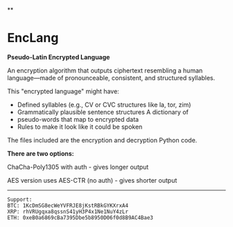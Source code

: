 
**

# EncLang

**Pseudo-Latin Encrypted Language**

An encryption algorithm that outputs ciphertext resembling a human language—made of pronounceable, consistent, and structured syllables.

This "encrypted language" might have:

 - Defined syllables (e.g., CV or CVC structures like la, tor, zim)
 - Grammatically plausible sentence structures A dictionary of
 - pseudo-words that map to encrypted data
 - Rules to make it look like it could be spoken

The files included are the encryption and decryption Python code.

**There are two options:**

ChaCha-Poly1305 with auth - gives longer output

AES version uses AES-CTR (no auth) - gives shorter output

-------

    Support:
    BTC: 1KcDmSG8ecWeYVFRJE8jKstRBkGYKXrxA4
    XRP: rhVRUgqxa8qssnS41yH3P4x1Ne1NuY4zLr
    ETH: 0xeB0a6869cBa7395Dbe5b8950D06f0d8B9AC4Bae3
